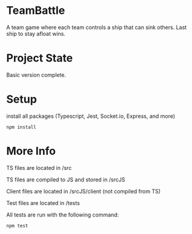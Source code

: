 # TeamBattle

A team game where each team controls a ship that can sink others. Last
ship to stay afloat wins.

# Project State

Basic version complete.

# Setup

install all packages (Typescript, Jest, Socket.io, Express, and more)

``` 
npm install 
```

# More Info

TS files are located in /src 

TS files are compiled to JS and stored in /srcJS

Client files are located in /srcJS/client (not compiled from TS)

Test files are located in /tests

All tests are run with the following command:
```
npm test
```


